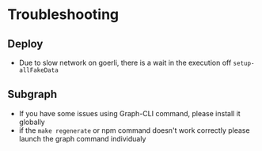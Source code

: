 # Troubleshooting

## Deploy 

- Due to slow network on goerli, there is a wait in the execution off `setup-allFakeData`

## Subgraph

- If you have some issues using Graph-CLI command, please install it globally
- if the `make regenerate` or npm command doesn't work correctly please launch the graph command individualy